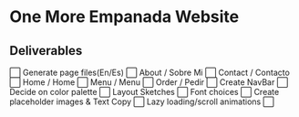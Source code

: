 # One More Empanada Website

## Deliverables

⬜ Generate page files(En/Es)
  ⬜ About / Sobre Mi
  ⬜ Contact / Contacto
  ⬜ Home / Home
  ⬜ Menu / Menu
  ⬜ Order / Pedir
⬜ Create NavBar
⬜ Decide on color palette
⬜ Layout Sketches
  ⬜ Font choices
⬜ Create placeholder images & Text Copy
⬜ Lazy loading/scroll animations
⬜ 